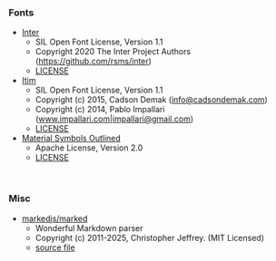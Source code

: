 ### Fonts
- [Inter](https://fonts.google.com/specimen/Inter)
	- SIL Open Font License, Version 1.1
    - Copyright 2020 The Inter Project Authors (https://github.com/rsms/inter)
	- [LICENSE](./assets/fonts/inter_license.txt)
- [Itim](https://fonts.google.com/specimen/Itim)
	- SIL Open Font License, Version 1.1
    - Copyright (c) 2015, Cadson Demak (info@cadsondemak.com)
    - Copyright (c) 2014, Pablo Impallari (www.impallari.com|impallari@gmail.com)
	- [LICENSE](./assets/fonts/itim_license.txt)
- [Material Symbols Outlined](https://fonts.google.com/icons?query=material+icons)
	- Apache License, Version 2.0
	- [LICENSE](https://www.apache.org/licenses/LICENSE-2.0.html)
<br>

### Misc
- [markedjs/marked](https://github.com/markedjs/marked)
    - Wonderful Markdown parser
    - Copyright (c) 2011-2025, Christopher Jeffrey. (MIT Licensed)
    - [source file](./js/libs/marked.umd.js)